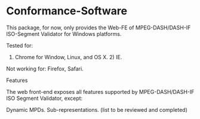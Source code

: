 Conformance-Software
====================

This package, for now, only provides the Web-FE of MPEG-DASH/DASH-IF ISO-Segment Validator for Windows platforms.

Tested for:

1) Chrome for Window, Linux, and OS X. 2) IE.

Not working for: Firefox, Safari.

Features

The web front-end exposes all features supported by MPEG-DASH/DASH-IF ISO Segment Validator, except:

Dynamic MPDs.
Sub-representations.
(list to be reviewed and completed)
